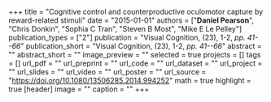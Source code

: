 +++
title = "Cognitive control and counterproductive oculomotor capture by reward-related stimuli"
date = "2015-01-01"
authors = ["__Daniel Pearson__", "Chris Donkin", "Sophia C Tran", "Steven B Most", "Mike E Le Pelley"]
publication_types = ["2"]
publication = "Visual Cognition, (23), 1-2, _pp. 41--66_"
publication_short = "Visual Cognition, (23), 1-2, _pp. 41--66_"
abstract = ""
abstract_short = ""
image_preview = ""
selected = true
projects = []
tags = []
url_pdf = ""
url_preprint = ""
url_code = ""
url_dataset = ""
url_project = ""
url_slides = ""
url_video = ""
url_poster = ""
url_source = "https://doi.org/10.1080/13506285.2014.994252"
math = true
highlight = true
[header]
image = ""
caption = ""
+++
